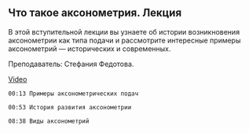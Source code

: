 ## Что такое аксонометрия. Лекция

В этой вступительной лекции вы узнаете об истории возникновения аксонометрии как типа подачи и рассмотрите интересные примеры аксонометрий — исторических и современных. 

Преподаватель: Стефания Федотова.

[Video](https://player.softculture.cc/embed/PSH/PSH_72.17.10_L3-1_Story_About_Axonometry)

``` chapters
00:13 Примеры аксонометрических подач

00:53 История развития аксонометрии

08:38 Виды аксонометрий
```